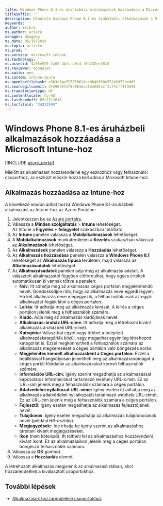 ```yaml
---
title: Windows Phone 8.1-es áruházbeli alkalmazások hozzáadása a Microsoft Intune-hoz
titleSuffix: ''
description: Útmutató Windows Phone 8.1-es áruházbeli alkalmazások a Microsoft Intune-ba való hozzáadásához.
keywords: ''
author: Erikre
ms.author: erikre
manager: dougeby
ms.date: 05/15/2018
ms.topic: article
ms.prod: ''
ms.service: microsoft-intune
ms.technology: ''
ms.assetid: 4a95e575-2c63-4bfc-b9c4-f0a132eef618
ms.reviewer: mghadial
ms.suite: ems
ms.custom: intune-azure
ms.openlocfilehash: e8b3e34e72775061dcc3b40f60e75243972cedd2
ms.sourcegitcommit: 34e96e57af6b861ecdfea085acf3c44cff1f3d43
ms.translationtype: HT
ms.contentlocale: hu-HU
ms.lasthandoff: 05/17/2018
ms.locfileid: "34223594"
---
```

# <a name="add-windows-phone-81-store-apps-to-microsoft-intune"></a>Windows Phone 8.1-es áruházbeli alkalmazások hozzáadása a Microsoft Intune-hoz

[!INCLUDE [azure_portal](./includes/azure_portal.md)]

Mielőtt az alkalmazást hozzárendelné egy eszközhöz vagy felhasználói csoporthoz, az eszközt először hozzá kell adnia a Microsoft Intune-hoz. 

## <a name="add-an-app-to-intune"></a>Alkalmazás hozzáadása az Intune-hoz
A következő módon adhat hozzá Windows Phone 8.1-áruházbeli alkalmazást az Intune-hoz az Azure Portalon:

1. Jelentkezzen be az [Azure portálra](https://portal.azure.com).
2. Válassza a **Minden szolgáltatás** > **Intune** lehetőséget.  
    Az Intune a **Figyelés + felügyelet** szakaszban található.
3. Az **Intune** panelen válassza a **Mobilalkalmazások** lehetőséget.
4. A **Mobilalkalmazások** munkaterületen a **Kezelés** szakaszban válassza az **Alkalmazások** lehetőséget.
5. Az **Alkalmazások** panelen válassza a **Hozzáadás** lehetőséget.
6. Az **Alkalmazás hozzáadása** panelen válassza a **Windows Phone 8.1** lehetőséget az **Alkalmazás típusa** területen, majd válassza az **Alkalmazásadatok** lehetőséget.
7. Az **Alkalmazásadatok** panelen adja meg az alkalmazás adatait. A választott alkalmazástól függően előfordulhat, hogy egyes értékek automatikusan ki vannak töltve a panelen:
    - **Név**: Itt adhatja meg az alkalmazás céges portálon megjelenítendő nevét. Gondoskodjon róla, hogy az alkalmazás neve egyedi legyen. Ha két alkalmazás neve megegyezik, a felhasználók csak az egyik alkalmazást fogják látni a céges portálon.
    - **Leírás**: Itt adhatja meg az alkalmazás leírását. A leírás a céges portálon jelenik meg a felhasználók számára.
    - **Kiadó:** Adja meg az alkalmazás kiadójának nevét.
    - **Alkalmazás-áruház URL-címe**: Itt adhatja meg a létrehozni kívánt alkalmazás áruházbeli URL-címét.
    - **Kategória:** Választhat egyet vagy többet a beépített alkalmazáskategóriák közül, vagy megadhat egyénileg létrehozott kategóriát is. Ezzel megkönnyítheti a felhasználók számára az alkalmazás megkeresését a céges portálon való böngészés során.
    - **Megjelenítés kiemelt alkalmazásként a Céges portálon:** Ezzel a beállítással hangsúlyosan jelenítheti meg az alkalmazáscsomagot a céges portál főoldalán az alkalmazásokat kereső felhasználók számára.
    - **Információs URL-cím:** Igény szerint megadhatja az alkalmazással kapcsolatos információkat tartalmazó webhely URL-címét. Ez az URL-cím jelenik meg a felhasználók számára a céges portálon.
    - **Adatvédelmi nyilatkozat URL-címe:** Igény esetén itt adhatja meg az alkalmazás adatvédelmi nyilatkozatát tartalmazó webhely URL-címét. Ez az URL-cím jelenik meg a felhasználók számára a céges portálon.
    - **Fejlesztő**: Igény esetén megadhatja az alkalmazás fejlesztőjének nevét.
    - **Tulajdonos**: Igény esetén megadhatja az alkalmazás tulajdonosának nevét (például *HR-osztály*).
    - **Megjegyzések:**: Ide írhatja be igény szerint az alkalmazáshoz társítani kívánt megjegyzéseket.
    - **Ikon** (nem kötelező): Itt töltheti fel az alkalmazáshoz hozzárendelni kívánt ikont. Ez az alkalmazásikon jelenik meg a céges portálon böngésző felhasználók számára.
8. Válassza az **OK** gombot.
9. Válassza a **Hozzáadás** elemet.

A létrehozott alkalmazás megjelenik az alkalmazáslistában, ahol hozzárendelheti a kiválasztott csoportokhoz.

## <a name="next-steps"></a>További lépések

- [Alkalmazások hozzárendelése csoportokhoz](apps-deploy.md)
